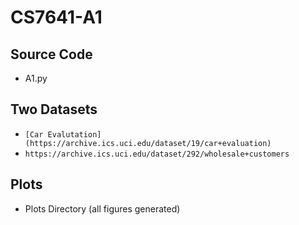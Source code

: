 # CS7641-A1

## Source Code
- A1.py

## Two Datasets
- `[Car Evalutation](https://archive.ics.uci.edu/dataset/19/car+evaluation)`
- `https://archive.ics.uci.edu/dataset/292/wholesale+customers`

## Plots
- Plots Directory (all figures generated)
